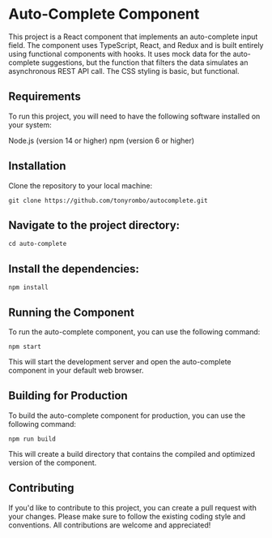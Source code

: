 # Auto-Complete Component

This project is a React component that implements an auto-complete input field. The component uses TypeScript, React, and Redux and is built entirely using functional components with hooks. It uses mock data for the auto-complete suggestions, but the function that filters the data simulates an asynchronous REST API call. The CSS styling is basic, but functional.

## Requirements

To run this project, you will need to have the following software installed on your system:

Node.js (version 14 or higher)
npm (version 6 or higher)

## Installation
Clone the repository to your local machine:


 `git clone https://github.com/tonyrombo/autocomplete.git`


## Navigate to the project directory:

`cd auto-complete`

## Install the dependencies:

`npm install`

## Running the Component
To run the auto-complete component, you can use the following command:

`npm start`

This will start the development server and open the auto-complete component in your default web browser.

## Building for Production
To build the auto-complete component for production, you can use the following command:

`npm run build`

This will create a build directory that contains the compiled and optimized version of the component.

## Contributing
If you'd like to contribute to this project, you can create a pull request with your changes. Please make sure to follow the existing coding style and conventions. All contributions are welcome and appreciated!
